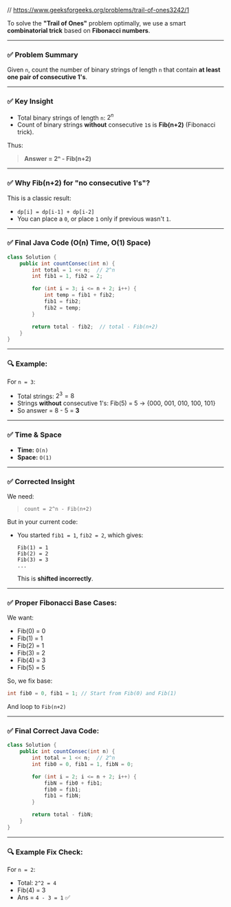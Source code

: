 // https://www.geeksforgeeks.org/problems/trail-of-ones3242/1

To solve the **"Trail of Ones"** problem optimally, we use a smart **combinatorial trick** based on **Fibonacci numbers**.

---

### ✅ **Problem Summary**

Given `n`, count the number of binary strings of length `n` that contain **at least one pair of consecutive 1's**.

---

### ✅ **Key Insight**

* Total binary strings of length `n`: $2^n$
* Count of binary strings **without** consecutive `1`s is **Fib(n+2)** (Fibonacci trick).

Thus:

> **Answer = 2ⁿ - Fib(n+2)**

---

### ✅ **Why Fib(n+2) for "no consecutive 1's"?**

This is a classic result:

* `dp[i] = dp[i-1] + dp[i-2]`
* You can place a `0`, or place `1` only if previous wasn't `1`.

---

### ✅ Final Java Code (O(n) Time, O(1) Space)

```java
class Solution {
    public int countConsec(int n) {
        int total = 1 << n;  // 2^n
        int fib1 = 1, fib2 = 2;

        for (int i = 3; i <= n + 2; i++) {
            int temp = fib1 + fib2;
            fib1 = fib2;
            fib2 = temp;
        }

        return total - fib2;  // total - Fib(n+2)
    }
}
```

---

### 🔍 Example:

For `n = 3`:

* Total strings: $2^3 = 8$
* Strings **without** consecutive 1's: Fib(5) = 5 → {000, 001, 010, 100, 101}
* So answer = 8 - 5 = **3**

---

### ✅ Time & Space

* **Time:** `O(n)`
* **Space:** `O(1)`

---

### ✅ **Corrected Insight**

We need:

> `count = 2^n - Fib(n+2)`

But in your current code:

* You started `fib1 = 1`, `fib2 = 2`, which gives:

  ```
  Fib(1) = 1  
  Fib(2) = 2  
  Fib(3) = 3  
  ...
  ```

  This is **shifted incorrectly**.

---

### ✅ Proper Fibonacci Base Cases:

We want:

* Fib(0) = 0
* Fib(1) = 1
* Fib(2) = 1
* Fib(3) = 2
* Fib(4) = 3
* Fib(5) = 5

So, we fix base:

```java
int fib0 = 0, fib1 = 1; // Start from Fib(0) and Fib(1)
```

And loop to `Fib(n+2)`

---

### ✅ Final Correct Java Code:

```java
class Solution {
    public int countConsec(int n) {
        int total = 1 << n;  // 2^n
        int fib0 = 0, fib1 = 1, fibN = 0;

        for (int i = 2; i <= n + 2; i++) {
            fibN = fib0 + fib1;
            fib0 = fib1;
            fib1 = fibN;
        }

        return total - fibN;
    }
}
```

---

### 🔍 Example Fix Check:

For `n = 2`:

* Total: `2^2 = 4`
* Fib(4) = 3
* Ans = `4 - 3 = 1` ✅
